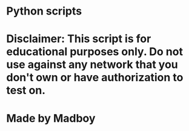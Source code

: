 # Python scripts
# Disclaimer: This script is for educational purposes only.  Do not use against any network that you don't own or have authorization to test on.
# Made by Madboy
